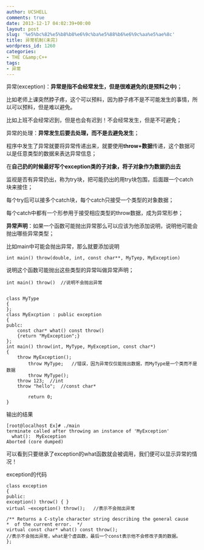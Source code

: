 ```yaml
---
author: UCSHELL
comments: true
date: 2013-12-17 04:02:39+00:00
layout: post
slug: '%e5%bc%82%e5%b8%b8%e6%9c%ba%e5%88%b6%e6%9c%aa%e5%ae%8c'
title: 异常机制(未完)
wordpress_id: 1260
categories:
- THE C&amp;C++
tags:
- 异常
---
```


异常(exception)：**异常是指不会经常发生，但是很难避免的(是预料之中)**；

比如老师上课突然脖子疼，这个可以预料，因为脖子疼不是不可能发生的事情，所以可以预料，但是难以避免。

比如上班不会经常迟到，但是也会有迟到！不会经常发生，但是不可避免；

异常的处理：**异常发生后要去处理，而不是去避免发生**；

程序中发生了异常就要将异常传递出来，就要使用**throw+数据**传递，这个数据可以是任意类型的数据来表达异常信息；

在**自己扔的时候最好写个exception类的子对象，将子对象作为数据扔出去**

监视是否有异常扔出，称为try块，把可能扔出的用try块包围，后面跟一个catch块来接住；

每个try后可以接多个catch块，每个catch只接受一个类型的对象数据；

每个catch中都有一个形参用于接受相应类型的throw数据，成为异常形参；

**异常声明**：如果一个函数可能抛出异常那么可以应该为他添加说明，说明他可能会抛出哪些异常类型；

比如main中可能会抛出异常，那么就要添加说明

    
    int main() throw(double, int, const char**, MyTyep, MyException)


说明这个函数可能抛出这些类型的异常叫做异常声明；

    
    int main() throw()	//说明不会抛出异常

    
    class MyType
    {
    };
    class MyExcption : public exception 
    {
    publc:
    	const char* what() const throw()
    	{return "MyException";}
    };
    int main() throw(int, MyType, MyException, const char*)
    {
    	throw MyException();
            throw MyType;	//错误，因为异常仅仅能抛出数据，而MyType是一个类而不是数据
            throw MyType();
    	throw 123;	//int
    	throw "hello";	//const char*
    
            return 0;
    }


<!-- more -->

输出的结果

    
    [root@localhost Ex]# ./main
    terminate called after throwing an instance of 'MyException'
      what():  MyException
    Aborted (core dumped)


可以看到只要继承了exception的what函数就会被调用，我们便可以显示异常的情况！

exception的代码

    
    class exception
    {
    public:
    exception() throw() { }
    virtual ~exception() throw();	//表示不会抛出异常
    
    /** Returns a C-style character string describing the general cause
    *  of the current error.  */
    virtual const char* what() const throw();
    //表示不会抛出异常，what是个虚函数，最后一个const表示他不会修改子类的数据。
    };
